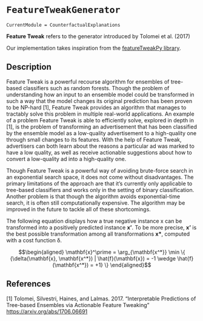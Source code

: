 # `FeatureTweakGenerator`

``` @meta
CurrentModule = CounterfactualExplanations 
```

**Feature Tweak** refers to the generator introduced by Tolomei et al. (2017)

Our implementation takes inspiration from the [featureTweakPy library](https://github.com/upura/featureTweakPy).

## Description

Feature Tweak is a powerful recourse algorithm for ensembles of tree-based classifiers such as random forests. Though the problem of understanding how an input to an ensemble model could be transformed in such a way that the model changes its original prediction has been proven to be NP-hard \[1\], Feature Tweak provides an algorithm that manages to tractably solve this problem in multiple real-world applications. An example of a problem Feature Tweak is able to efficiently solve, explored in depth in \[1\], is the problem of transforming an advertisement that has been classified by the ensemble model as a low-quality advertisement to a high-quality one through small changes to its features. With the help of Feature Tweak, advertisers can both learn about the reasons a particular ad was marked to have a low quality, as well as receive actionable suggestions about how to convert a low-quality ad into a high-quality one.

Though Feature Tweak is a powerful way of avoiding brute-force search in an exponential search space, it does not come without disadvantages. The primary limitations of the approach are that it’s currently only applicable to tree-based classifiers and works only in the setting of binary classification. Another problem is that though the algorithm avoids exponential-time search, it is often still computationally expensive. The algorithm may be improved in the future to tackle all of these shortcomings.

The following equation displays how a true negative instance x can be transformed into a positively predicted instance **x’**. To be more precise, **x’** is the best possible transformation among all transformations **x\***, computed with a cost function δ.

``` math
\begin{aligned}
\mathbf{x}^\prime = \arg_{\mathbf{x^*}} \min \{ {\delta(\mathbf{x}, \mathbf{x^*}) | \hat{f}(\mathbf{x}) = -1 \wedge \hat{f}(\mathbf{x^*}) = +1} \}
\end{aligned}
```

## References

\[1\] Tolomei, Silvestri, Haines, and Lalmas. 2017. “Interpretable Predictions of Tree-based Ensembles via Actionable Feature Tweaking” https://arxiv.org/abs/1706.06691

